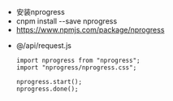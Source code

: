 + 安装nprogress
+ cnpm install --save nprogress
+ https://www.npmjs.com/package/nprogress

- @/api/request.js
  ```
  import nprogress from "nprogress";
  import "nprogress/nprogress.css";

  nprogress.start();
  nprogress.done();
  ```